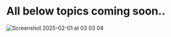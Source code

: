 # All below topics coming soon..

![Screenshot 2025-02-01 at 03 03 04](https://github.com/user-attachments/assets/566d67a8-dfd0-4b04-ac1e-96533d32c630)
